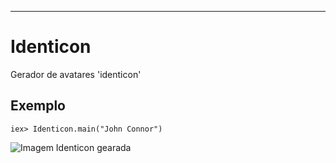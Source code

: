 ---
# Identicon
 Gerador de avatares 'identicon'

## Exemplo
    iex> Identicon.main("John Connor")
    
![Imagem Identicon gearada](/johnconnor.png)
